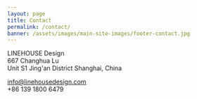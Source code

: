 ```yaml
---
layout: page
title: Contact
permalink: /contact/
banner: /assets/images/main-site-images/footer-contact.jpg
---
```

LINEHOUSE Design    
667 Changhua Lu  
Unit S1
Jing'an District
Shanghai, China

<a href="mailto:info@linehousedesign.com">info@linehousedesign.com</a>  
+86 139 1800 6479